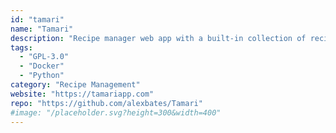 ```yaml
---
id: "tamari"
name: "Tamari"
description: "Recipe manager web app with a built-in collection of recipes. Organize by favorites and categories, create shopping lists, and plan meals."
tags:
  - "GPL-3.0"
  - "Docker"
  - "Python"
category: "Recipe Management"
website: "https://tamariapp.com"
repo: "https://github.com/alexbates/Tamari"
#image: "/placeholder.svg?height=300&width=400"
---
```


